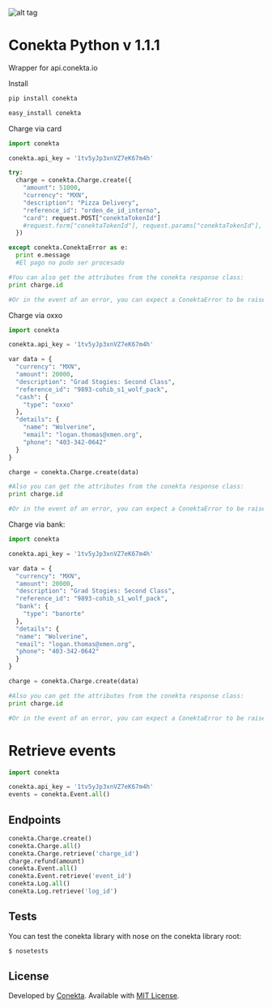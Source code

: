 ![alt tag](https://raw.github.com/conekta/conekta-python/master/readme_files/cover.png)

Conekta Python v 1.1.1
======================

Wrapper for api.conekta.io

Install

```sh
pip install conekta
```

```sh
easy_install conekta
```

Charge via card

```python
import conekta

conekta.api_key = '1tv5yJp3xnVZ7eK67m4h'

try:
  charge = conekta.Charge.create({
    "amount": 51000,
    "currency": "MXN",
    "description": "Pizza Delivery",
    "reference_id": "orden_de_id_interno",
    "card": request.POST["conektaTokenId"] 
    #request.form["conektaTokenId"], request.params["conektaTokenId"], "tok_a4Ff0dD2xYZZq82d9"
  })

except conekta.ConektaError as e:
  print e.message 
  #El pago no pudo ser procesado

#You can also get the attributes from the conekta response class:
print charge.id

#Or in the event of an error, you can expect a ConektaError to be raised
```

Charge via oxxo

```python
import conekta

conekta.api_key = '1tv5yJp3xnVZ7eK67m4h'

var data = {
  "currency": "MXN",
  "amount": 20000,
  "description": "Grad Stogies: Second Class",
  "reference_id": "9893-cohib_s1_wolf_pack",
  "cash": {
    "type": "oxxo"
  },
  "details": {
    "name": "Wolverine",
    "email": "logan.thomas@xmen.org",
    "phone": "403-342-0642"
  }
}

charge = conekta.Charge.create(data)

#Also you can get the attributes from the conekta response class:
print charge.id

#Or in the event of an error, you can expect a ConektaError to be raised
```

Charge via bank:

```python
import conekta

conekta.api_key = '1tv5yJp3xnVZ7eK67m4h'

var data = {
  "currency": "MXN",
  "amount": 20000,
  "description": "Grad Stogies: Second Class",
  "reference_id": "9893-cohib_s1_wolf_pack",
  "bank": {
    "type": "banorte"
  },
  "details": {
  "name": "Wolverine",
  "email": "logan.thomas@xmen.org",
  "phone": "403-342-0642"
  }
}

charge = conekta.Charge.create(data)

#Also you can get the attributes from the conekta response class:
print charge.id

#Or in the event of an error, you can expect a ConektaError to be raised
```

# Retrieve events

```python
import conekta

conekta.api_key = '1tv5yJp3xnVZ7eK67m4h'
events = conekta.Event.all()
```

## Endpoints

```python
conekta.Charge.create()
conekta.Charge.all()
conekta.Charge.retrieve('charge_id')
charge.refund(amount)
conekta.Event.all()
conekta.Event.retrieve('event_id')
conekta.Log.all()
conekta.Log.retrieve('log_id')
```

## Tests

You can test the conekta library with nose on the conekta library root:

```sh
$ nosetests
```

License
-------
Developed by [Conekta](https://www.conekta.io). Available with [MIT License](LICENSE).
